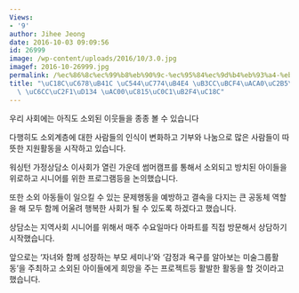 ```yaml
---
Views:
- '9'
author: Jihee Jeong
date: 2016-10-03 09:09:56
id: 26999
image: /wp-content/uploads/2016/10/3.0.jpg
imagef: 2016-10-26999.jpg
permalink: /%ec%86%8c%ec%99%b8%eb%90%9c-%ec%95%84%ec%9d%b4%eb%93%a4-%eb%8f%8c%eb%b3%b4%ea%b2%a0%ec%8a%b5%eb%8b%88%eb%8b%a4-%ec%9b%8c%ec%8b%b1%ed%84%b4-%ea%b0%80%ec%a0%95%ec%83%81%eb%8b%b4%ec%86%8c/
title: "\uC18C\uC678\uB41C \uC544\uC774\uB4E4 \uB3CC\uBCF4\uACA0\uC2B5\uB2C8\uB2E4\
  \ \uC6CC\uC2F1\uD134 \uAC00\uC815\uC0C1\uB2F4\uC18C"
---
```


우리 사회에는 아직도 소외된 이웃들을 종종 볼 수 있습니다

다행히도 소외계층에 대한 사람들의 인식이 변화하고 기부와 나눔으로 많은 사람들이 따뜻한 지원활동을 시작하고 있습니다.

워싱턴 가정상담소 이사회가 열린 가운데 썸머캠프를 통해서 소외되고 방치된 아이들을 위로하고 시니어를 위한 프로그램등을 논의했습니다.

또한 소외 아동들이 일으킬 수 있는 문제행동을 예방하고 결속을 다지는 큰 공동체 역할을 해 모두 함께 어울려 행복한 사회가 될 수 있도록 하겠다고 했습니다.

상담소는 지역사회 시니어를 위해서 매주 수요일마다 아파트를 직접 방문해서 상담하기 시작했습니다.

앞으로는 ‘자녀와 함께 성장하는 부모 세미나’와 ‘감정과 욕구를 알아보는 미술그룹활동’을 주최하고 소외된 아이들에게 희망을 주는 프로젝트등 활발한 활동을 할 것이라고 했습니다.